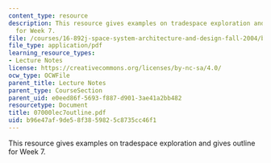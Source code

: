 ```yaml
---
content_type: resource
description: This resource gives examples on tradespace exploration and gives outline
  for Week 7.
file: /courses/16-892j-space-system-architecture-and-design-fall-2004/b96e47af9de58f3859825c8735cc46f1_07000lec7outline.pdf
file_type: application/pdf
learning_resource_types:
- Lecture Notes
license: https://creativecommons.org/licenses/by-nc-sa/4.0/
ocw_type: OCWFile
parent_title: Lecture Notes
parent_type: CourseSection
parent_uid: e0eed86f-5693-f887-d901-3ae41a2bb482
resourcetype: Document
title: 07000lec7outline.pdf
uid: b96e47af-9de5-8f38-5982-5c8735cc46f1
---
```

This resource gives examples on tradespace exploration and gives outline for Week 7.